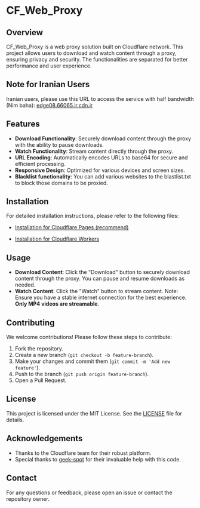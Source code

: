 # CF_Web_Proxy

## Overview

CF_Web_Proxy is a web proxy solution built on Cloudflare network. This project allows users to download and watch content through a proxy, ensuring privacy and security. The functionalities are separated for better performance and user experience.

## Note for Iranian Users

Iranian users, please use this URL to access the service with half bandwidth (Nim baha): [edge08.66065.ir.cdn.ir](http://edge05.66065.ir.cdn.ir)

## Features

- **Download Functionality**: Securely download content through the proxy with the ability to pause downloads.
- **Watch Functionality**: Stream content directly through the proxy.
- **URL Encoding**: Automatically encodes URLs to base64 for secure and efficient processing.
- **Responsive Design**: Optimized for various devices and screen sizes.
- **Blacklist functionality**: You can add various websites to the blastlist.txt to block those domains to be proxied.

## Installation

For detailed installation instructions, please refer to the following files:
- [Installation for Cloudflare Pages (recommend)](installation-pages.md)

- [Installation for Cloudflare Workers](installation-worker.md)

## Usage

- **Download Content**: Click the "Download" button to securely download content through the proxy. You can pause and resume downloads as needed.
- **Watch Content**: Click the "Watch" button to stream content. Note: Ensure you have a stable internet connection for the best experience. **Only MP4 videos are streamable**.

## Contributing

We welcome contributions! Please follow these steps to contribute:

1. Fork the repository.
2. Create a new branch (`git checkout -b feature-branch`).
3. Make your changes and commit them (`git commit -m 'Add new feature'`).
4. Push to the branch (`git push origin feature-branch`).
5. Open a Pull Request.

## License

This project is licensed under the MIT License. See the [LICENSE](LICENSE) file for details.

## Acknowledgements

- Thanks to the Cloudflare team for their robust platform.
- Special thanks to [geek-spot](https://github.com/geek-spot) for their invaluable help with this code.

## Contact

For any questions or feedback, please open an issue or contact the repository owner.
